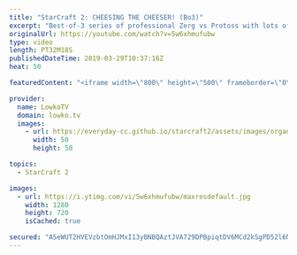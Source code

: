 ```yaml
---
title: "StarCraft 2: CHEESING THE CHEESER! (Bo3)"
excerpt: "Best-of-3 series of professional Zerg vs Protoss with lots of cheese! Subscribe for more videos: http://lowko.tv/youtube 50+ Tactical Nukes: https://youtu.be/xKYulaEILB0  Elazer versus Has in a really fun series. While normally Has is known for playing the cheesy games, in this series it turns out it"
originalUrl: https://youtube.com/watch?v=5w6xhmufubw
type: video
length: PT32M18S
publishedDateTime: 2019-03-29T10:37:16Z
heat: 50

featuredContent: "<iframe width=\"800\" height=\"500\" frameborder=\"0\" src=\"https://www.youtube.com/embed/5w6xhmufubw\" allow=\"accelerometer; autoplay; encrypted-media; gyroscope; picture-in-picture\" allowfullscreen></iframe>"

provider:
  name: LowkoTV
  domain: lowko.tv
  images:
    - url: https://everyday-cc.github.io/starcraft2/assets/images/organizations/lowko.tv-50x50.jpg
      width: 50
      height: 50

topics:
  - StarCraft 2

images:
  - url: https://i.ytimg.com/vi/5w6xhmufubw/maxresdefault.jpg
    width: 1280
    height: 720
    isCached: true

secured: "ASeWUT2HVEVzbtOmHJMxI13yBNBQAztJVA729DPBpiqtDV6MCd2kSgPD52l6NoYEra9G2MpimRsKpuG2TKOLuSrexcjW3i5GpBsBMxgsImXgDU+HOfuNliJd60ltiHQ3tfGBwSjna2VaM4x9fZSC5O09ajTSd9xRgeeTJ97QaCoSTBA/oNI+6wV3A6jtREZA/3hfwEFPWGIzQ18ii8eOrhjAcFUK3d10mlxaHzbCHTxwer87kPa9mdGB2l0iHSDGZ0iNHLwi0pbRv/cPQTIhm19+RpIsyf2fT8blmozB/K2R4Kugb+yKkX68TLoUzqeoG2uof18C5tFWaGxZOPw5AEZ7xtEOG9icWKTs2tuG+FXHEU5IOvHgh9uucJN5NC06QBOb+21BhMriamw8H6XclcVgO9EaUeEO6CCUjxNOe/8=;Jaonw+ckY+t7RscmOCBovg=="
---
```


